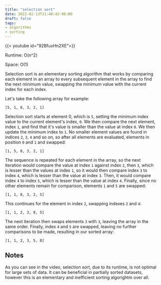 ```yaml
---
title: "selection sort"
date: 2022-02-13T11:48:42-06:00
draft: false
tags:
- algorithms
- sorting
---
```


{{< youtube id="92BfuxHn2XE">}}

Runtime: O(n^2)

Space: O(1)

Selection sort is an elementary sorting algorithm that works by comparing each element in an array to every subsequent element in the array to find the next minimum value, swapping the minimum value with the current index for each index.

Let's take the following array for example:

`[5, 1, 8, 3, 2, 1]`

Selection sort starts at element 0, which is `5`, setting the minimum index value to the current element's index, `0`. We then compare the next element, index `1`, and find that it's value is smaller than the value at index `0`. We then update the minimum index to `1`. No smaller element values are found in indices `2`, `3`, `4` and so on, so after all elements are evaluated, elements in position `0` and `1` and swapped:

`[1, 5, 8, 3, 2, 1]`

The sequence is repeated for each element in the array, so the next iteration would compare the value at index `1` against index `2`, then `3`, which is lesser than the values at index `1`, so it would then compare index `3` to index `4`, which is lesser than the value at index `3`. Then, it would compare index `4` to index `5`, which is lesser than the value at index `4`. Finally, since no other elements remain for comparison, elements `1` and `5` are swapped:

`[1, 1, 8, 3, 2, 5]`

This continues for the element in index `2`, swapping indexes `2` and `4`:

`[1, 1, 2, 3, 8, 5]`

The next iteration then swaps elements `3` with `3`, leaving the array in the same order. Finally, index `4` and `5` are swapped, leaving no further comparisons to be made, resulting in our sorted array:

`[1, 1, 2, 3, 5, 8]`

## Notes

As you can see in the video, selection sort, due to its runtime, is not optimal for large sets of data. It can be beneficial in partially sorted datasets, however this is an elementary and inefficient sorting algorightm over all.
